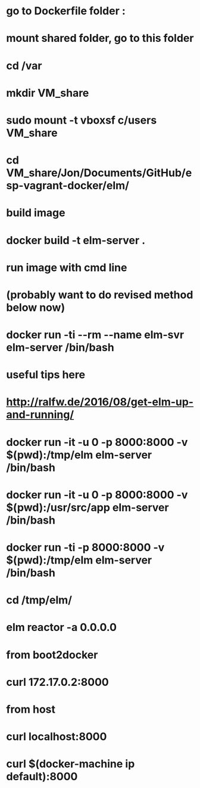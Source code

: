 # go to Dockerfile folder :
#   mount shared folder, go to this folder

# cd /var
# mkdir VM_share 
 
# sudo mount -t vboxsf c/users VM_share
# cd VM_share/Jon/Documents/GitHub/esp-vagrant-docker/elm/

# build image
# docker build -t elm-server .

# run image with cmd line
# (probably want to do revised method below now)
# docker run -ti --rm --name elm-svr elm-server /bin/bash

# useful tips here
# http://ralfw.de/2016/08/get-elm-up-and-running/
# docker run -it -u 0 -p 8000:8000 -v $(pwd):/tmp/elm     elm-server /bin/bash
# docker run -it -u 0 -p 8000:8000 -v $(pwd):/usr/src/app elm-server /bin/bash

# docker run -ti -p 8000:8000 -v $(pwd):/tmp/elm elm-server /bin/bash

# cd /tmp/elm/

# elm reactor -a 0.0.0.0

# from boot2docker
# curl 172.17.0.2:8000

# from host
# curl localhost:8000
# curl $(docker-machine ip default):8000

